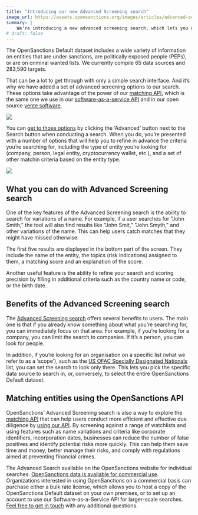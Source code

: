 ```yaml
---
title: "Introducing our new Advanced Screening search"
image_url: https://assets.opensanctions.org/images/articles/advanced-search.png
summary: |
    We're introducing a new advanced screening search, which lets you use multiple search criteria and fuzzy matching to identify watchlist entities.
# draft: false
---
```


The OpenSanctions Default dataset includes a wide variety of information on entities that are under sanctions, are politically exposed people (PEPs), or are on criminal wanted lists. We currently compile 65 data sources and 283,590 targets.

That can be a lot to get through with only a simple search interface. And it’s why we have added a set of advanced screening options to our search. These options take advantage of the power of our [matching API](/articles/2022-02-01-matching-api/), which is the same one we use in our [software-as-a-service API](/docs/api/) and in our open source [yente software](https://github.com/opensanctions/yente).

<img class="img-fluid img-shadow" src="https://assets.opensanctions.org/images/articles/advanced-search-button.png">

You can [get to those options](/advancedsearch/) by clicking the ‘Advanced’ button next to the Search button when conducting a search. When you do, you’re presented with a number of options that will help you to refine in advance the criteria you’re searching for, including the type of entity you’re looking for (company, person, legal entity, cryptocurrency wallet, etc.), and a set of other matchin criteria based on the entity type.

<img class="img-fluid img-shadow" src="https://assets.opensanctions.org/images/articles/advanced-search-screen.png">

## What you can do with Advanced Screening search

One of the key features of the Advanced Screening search is the ability to search for variations of a name. For example, if a user searches for "John Smith," the tool will also find results like "John Smit," "John Smyth," and other variations of the name. This can help users catch matches that they might have missed otherwise.

The first five results are displayed in the bottom part of the screen. They include the name of the entity, the topics (risk indications) assigned to them, a matching score and an explanation of the score.

Another useful feature is the ability to refine your search and scoring precision by filling in additional criteria such as the country name or code, or the birth date.

## Benefits of the Advanced Screening search

The [Advanced Screening search](/advancedsearch/) offers several benefits to users. The main one is that if you already know something about what you’re searching for, you can immediately focus on that area. For example, if you’re looking for a company, you can limit the search to companies. If it’s a person, you can look for people.

In addition, if you’re looking for an organisation on a specific list (what we refer to as a ‘scope’), such as the [US OFAC Specially Designated Nationals](/datasets/us_ofac_sdn/) list, you can set the search to look only there. This lets you pick the specific data source to search in, or, conversely, to select the entire OpenSanctions Default dataset.

## Matching entities using the OpenSanctions API

OpenSanctions’ Advanced Screening search is also a way to explore the [matching API](/articles/2022-02-01-matching-api/) that can help users conduct more efficient and effective due diligence by [using our API](/docs/api/). By screening against a range of watchlists and using features such as name variations and criteria like corporate identifiers, incorporation dates, businesses can reduce the number of false positives and identify potential risks more quickly. This can help them save time and money, better manage their risks, and comply with regulations aimed at preventing financial crimes.

The Advanced Search available on the OpenSanctions website for individual searches. [OpenSanctions data is available for commercial use](/licensing/). Organizations interested in using OpenSanctions on a commercial basis can purchase either a bulk rate license, which allows you to host a copy of the OpenSanctions Default dataset on your own premises, or to set up an account to use our Software-as-a-Service API for larger-scale searches. [Feel free to get in touch](/contact/) with any additional questions.